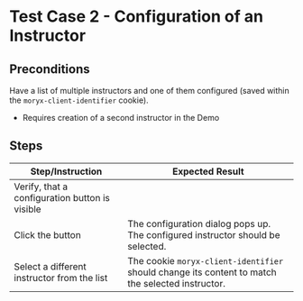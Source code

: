 # Test Case 2 - Configuration of an Instructor

## Preconditions

Have a list of multiple instructors and one of them configured (saved within the `moryx-client-identifier` cookie).
- Requires creation of a second instructor in the Demo

## Steps

| Step/Instruction | Expected Result |
|------------------|-----------------|
| Verify, that a configuration button is visible |  |
| Click the button | The configuration dialog pops up. The configured instructor should be selected. |
| Select a different instructor from the list | The cookie  `moryx-client-identifier` should change its content to match the selected instructor. |